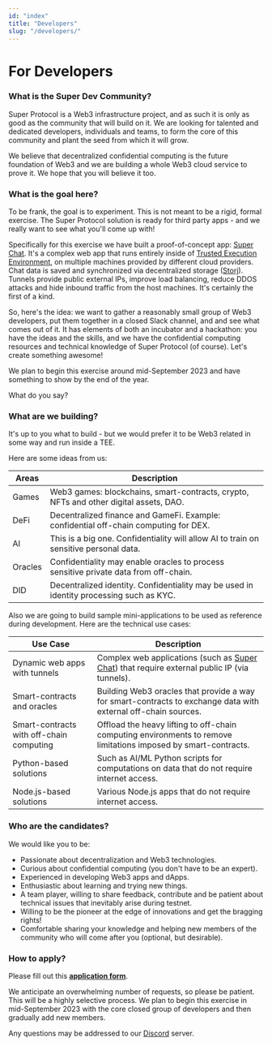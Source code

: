 ```yaml
---
id: "index"
title: "Developers"
slug: "/developers/"
---
```


# For Developers

### What is the Super Dev Community?

Super Protocol is a Web3 infrastructure project, and as such it is only as good as the community that will build on it. We are looking for talented and dedicated developers, individuals and teams, to form the core of this community and plant the seed from which it will grow. 

We believe that decentralized confidential computing is the future foundation of Web3 and we are building a whole Web3 cloud service to prove it. We hope that you will believe it too.

### What is the goal here?

To be frank, the goal is to experiment. This is not meant to be a rigid, formal exercise. The Super Protocol solution is ready for third party apps - and we really want to see what you'll come up with!

Specifically for this exercise we have built a proof-of-concept app: [Super Chat](/testnet/chat). It's a complex web app that runs entirely inside of [Trusted Execution Environment](https://www.intel.com/content/www/us/en/architecture-and-technology/software-guard-extensions.html), on multiple machines provided by different cloud providers. Chat data is saved and synchronized via decentralized storage ([Storj](https://www.storj.io/)). Tunnels provide public external IPs, improve load balancing, reduce DDOS attacks and hide inbound traffic from the host machines. It's certainly the first of a kind. 

So, here's the idea: we want to gather a reasonably small group of Web3 developers, put them together in a closed Slack channel, and and see what comes out of it. It has elements of both an incubator and a hackathon: you have the ideas and the skills, and we have the confidential computing resources and technical knowledge of Super Protocol (of course). Let's create something awesome!

We plan to begin this exercise around mid-September 2023 and have something to show by the end of the year.

What do you say?

### What are we building?

It's up to you what to build - but we would prefer it to be Web3 related in some way and run inside a TEE.

Here are some ideas from us:

| Areas | Description |
| ---------- | -- |
| Games | Web3 games: blockchains, smart-contracts, crypto, NFTs and other digital assets, DAO.|
| DeFi | Decentralized finance and GameFi. Example: confidential off-chain computing for DEX.|
| AI | This is a big one. Confidentiality will allow AI to train on sensitive personal data.|
| Oracles | Confidentiality may enable oracles to process sensitive private data from off-chain.|
| DID | Decentralized identity. Confidentiality may be used in identity processing such as KYC. |

Also we are going to build sample mini-applications to be used as reference during development. Here are the technical use cases:

| Use Case | Description |
| -- | -- |
| Dynamic web apps with tunnels | Complex web applications (such as [Super Chat](/testnet/chat/)) that require external public IP (via tunnels).|
| Smart-contracts and oracles | Building Web3 oracles that provide a way for smart-contracts to exchange data with external off-chain sources. |
| Smart-contracts with off-chain computing | Offload the heavy lifting to off-chain computing environments to remove limitations imposed by smart-contracts. |
| Python-based solutions | Such as AI/ML Python scripts for computations on data that do not require internet access. |
| Node.js-based solutions | Various Node.js apps that do not require internet access. |

### Who are the candidates?

We would like you to be:
* Passionate about decentralization and Web3 technologies.
* Curious about confidential computing (you don't have to be an expert).
* Experienced in developing Web3 apps and dApps.
* Enthusiastic about learning and trying new things.
* A team player, willing to share feedback, contribute and be patient about technical issues that inevitably arise during testnet.
* Willing to be the pioneer at the edge of innovations and get the bragging rights!
* Comfortable sharing your knowledge and helping new members of the community who will come after you (optional, but desirable).

### How to apply?

Please fill out this **[application form](https://forms.gle/8VyGcVdtvESfuw1w7)**. 

We anticipate an overwhelming number of requests, so please be patient. This will be a highly selective process. We plan to begin this exercise in mid-September 2023 with the core closed group of developers and then gradually add new members.

Any questions may be addressed to our [Discord](https://discord.com/invite/superprotocol) server.

